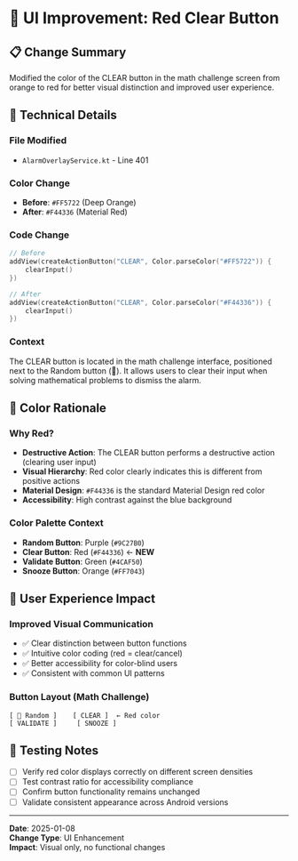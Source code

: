 # 🎨 UI Improvement: Red Clear Button

## 📋 Change Summary

Modified the color of the CLEAR button in the math challenge screen from orange to red for better visual distinction and improved user experience.

## 🔧 Technical Details

### File Modified

- `AlarmOverlayService.kt` - Line 401

### Color Change

- **Before**: `#FF5722` (Deep Orange)
- **After**: `#F44336` (Material Red)

### Code Change

```kotlin
// Before
addView(createActionButton("CLEAR", Color.parseColor("#FF5722")) {
    clearInput()
})

// After
addView(createActionButton("CLEAR", Color.parseColor("#F44336")) {
    clearInput()
})
```

### Context

The CLEAR button is located in the math challenge interface, positioned next to the Random button (🎲). It allows users to clear their input when solving mathematical problems to dismiss the alarm.

## 🎨 Color Rationale

### Why Red?

- **Destructive Action**: The CLEAR button performs a destructive action (clearing user input)
- **Visual Hierarchy**: Red color clearly indicates this is different from positive actions
- **Material Design**: `#F44336` is the standard Material Design red color
- **Accessibility**: High contrast against the blue background

### Color Palette Context

- **Random Button**: Purple (`#9C27B0`)
- **Clear Button**: Red (`#F44336`) ← **NEW**
- **Validate Button**: Green (`#4CAF50`)
- **Snooze Button**: Orange (`#FF7043`)

## 📱 User Experience Impact

### Improved Visual Communication

- ✅ Clear distinction between button functions
- ✅ Intuitive color coding (red = clear/cancel)
- ✅ Better accessibility for color-blind users
- ✅ Consistent with common UI patterns

### Button Layout (Math Challenge)

```
[ 🎲 Random ]    [ CLEAR ]  ← Red color
[ VALIDATE ]     [ SNOOZE ]
```

## 🧪 Testing Notes

- [ ] Verify red color displays correctly on different screen densities
- [ ] Test contrast ratio for accessibility compliance
- [ ] Confirm button functionality remains unchanged
- [ ] Validate consistent appearance across Android versions

---

**Date**: 2025-01-08  
**Change Type**: UI Enhancement  
**Impact**: Visual only, no functional changes
